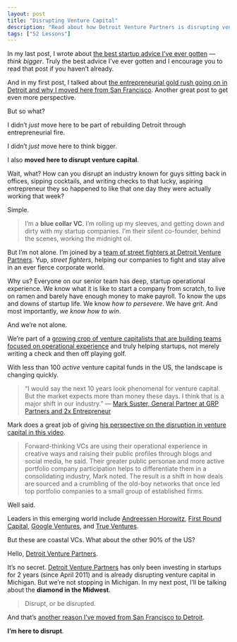 ```yaml
---
layout: post
title: "Disrupting Venture Capital"
description: "Read about how Detroit Venture Partners is disrupting venture capital in Michigan."
tags: ["52 Lessons"]
---
```


In my last post, I wrote about [the best startup advice I’ve ever gotten][1] — *think bigger*. Truly the best advice I’ve ever gotten and I encourage you to read that post if you haven’t already.

And in my first post, I talked about [the entrepreneurial gold rush going on in Detroit and why I moved here from San Francisco][2]. Another great post to get even more perspective.

But so what? 

I didn’t *just* move here to be part of rebuilding Detroit through entrepreneurial fire. 

I didn’t *just* move here to think bigger.

I also **moved here to disrupt venture capital**.

Wait, what? How can you disrupt an industry known for guys sitting back in offices, sipping cocktails, and writing checks to that lucky, aspiring entrepreneur they so happened to like that one day they were actually working that week?

Simple.

> I’m a **blue collar VC**. I’m rolling up my sleeves, and getting down and dirty with my startup companies. I’m their silent co-founder, behind the scenes, working the midnight oil.

But I’m not alone. I’m joined by a [team of street fighters at Detroit Venture Partners][3]. Yup, *street fighters*, helping our companies to fight and stay alive in an ever fierce corporate world. 

Why us? Everyone on our senior team has deep, startup operational experience. We know what it is like to start a company from scratch, to live on ramen and barely have enough money to make payroll. To know the ups and downs of startup life. We know *how to persevere*. We have *grit*. And most importantly, *we know how to win*.

And we’re not alone.

We’re part of a [growing crop of venture capitalists that are building teams focused on operational experience][4] and truly helping startups, not merely writing a check and then off playing golf.

With less than 100 *active* venture capital funds in the US, the landscape is changing quickly.

> “I would say the next 10 years look phenomenal for venture capital. But the market expects more than money these days. I think that is a major shift in our industry.”
> — [Mark Suster, General Partner at GRP Partners and 2x Entrepreneur][5]

Mark does a great job of giving [his perspective on the disruption in venture capital in this video][6].

> Forward-thinking VCs are using their operational experience in creative ways and raising their public profiles through blogs and social media, he said. Their greater public personae and more active portfolio company participation helps to differentiate them in a consolidating industry, Mark noted. The result is a shift in how deals are sourced and a crumbling of the old-boy networks that once led top portfolio companies to a small group of established firms.

Well said. 

Leaders in this emerging world include [Andreessen Horowitz][7], [First Round Capital][8], [Google Ventures][9], and [True Ventures][10].

But these are coastal VCs. What about the other 90% of the US?

Hello, [Detroit Venture Partners][11].

It’s no secret. [Detroit Venture Partners][12] has only been investing in startups for 2 years (since April 2011) and is already disrupting venture capital in Michigan. But we’re not stopping in Michigan. In my next post, I’ll be talking about the **diamond in the Midwest**.

> Disrupt, or be disrupted.

And that’s [another reason I’ve moved from San Francisco to Detroit][13].

**I’m here to disrupt**.


[1]:  http://tedserbinski.com/the-best-startup-advice-ive-ever-gotten/
[2]:  http://tedserbinski.com/the-entrepreneurial-gold-rush-why-i-moved-from-san-francisco-to-detroit/
[3]:  http://detroitventurepartners.com/team
[4]:  http://techcrunch.com/2013/04/14/the-vc-world-returns-to-its-operating-roots/
[5]:  http://www.bothsidesofthetable.com/
[6]:  http://www.pehub.com/198122/mark-suster-says-vc-business-is-midst-disruption-video/
[7]:  http://a16z.com/
[8]:  http://www.firstround.com/
[9]:  http://www.googleventures.com/
[10]: http://www.trueventures.com/
[11]: http://detroitventurepartners.com/
[12]: http://detroitventurepartners.com
[13]: http://tedserbinski.com/the-entrepreneurial-gold-rush-why-i-moved-from-san-francisco-to-detroit/

